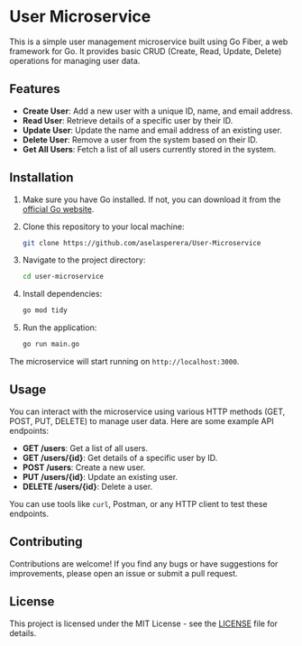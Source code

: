 # User Microservice

This is a simple user management microservice built using Go Fiber, a web framework for Go. It provides basic CRUD (Create, Read, Update, Delete) operations for managing user data.

## Features

- **Create User**: Add a new user with a unique ID, name, and email address.
- **Read User**: Retrieve details of a specific user by their ID.
- **Update User**: Update the name and email address of an existing user.
- **Delete User**: Remove a user from the system based on their ID.
- **Get All Users**: Fetch a list of all users currently stored in the system.

## Installation

1. Make sure you have Go installed. If not, you can download it from the [official Go website](https://golang.org/dl/).

2. Clone this repository to your local machine:
   ```bash
   git clone https://github.com/aselasperera/User-Microservice
   ```

3. Navigate to the project directory:
   ```bash
   cd user-microservice
   ```

4. Install dependencies:
   ```bash
   go mod tidy
   ```

5. Run the application:
   ```bash
   go run main.go
   ```

The microservice will start running on `http://localhost:3000`.

## Usage

You can interact with the microservice using various HTTP methods (GET, POST, PUT, DELETE) to manage user data. Here are some example API endpoints:

- **GET /users**: Get a list of all users.
- **GET /users/{id}**: Get details of a specific user by ID.
- **POST /users**: Create a new user.
- **PUT /users/{id}**: Update an existing user.
- **DELETE /users/{id}**: Delete a user.

You can use tools like `curl`, Postman, or any HTTP client to test these endpoints.

## Contributing

Contributions are welcome! If you find any bugs or have suggestions for improvements, please open an issue or submit a pull request.

## License

This project is licensed under the MIT License - see the [LICENSE](LICENSE) file for details.
